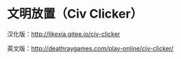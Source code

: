 # 文明放置（Civ Clicker）


汉化版：http://likexia.gitee.io/civ-clicker

英文版：http://deathraygames.com/play-online/civ-clicker/